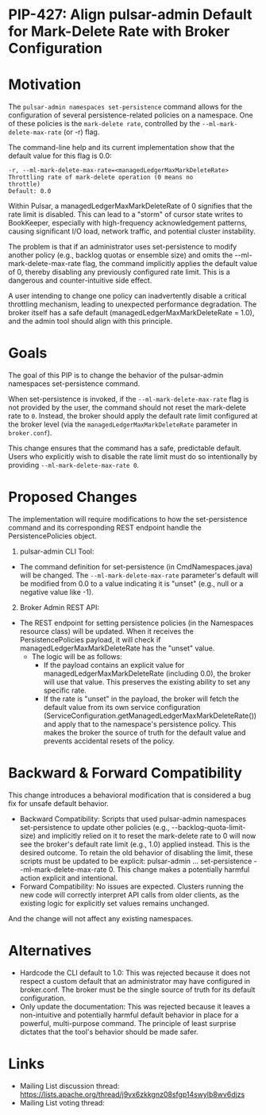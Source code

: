 <!--
RULES
* Never place a link to an external site like Google Doc. The proposal should be in this issue entirely.
* Use a spelling and grammar checker tools if available for you (there are plenty of free ones).

PROPOSAL HEALTH CHECK
I can read the design document and understand the problem statement and what you plan to change *without* resorting to a couple of hours of code reading just to start having a high level understanding of the change.

IMAGES
If you need diagrams, avoid attaching large files. You can use [MermaidJS]([url](https://mermaid.js.org/)) as a simple language to describe many types of diagrams.

THIS COMMENTS
Please remove them when done.
-->

# PIP-427: Align pulsar-admin Default for Mark-Delete Rate with Broker Configuration

# Motivation

The `pulsar-admin namespaces set-persistence` command allows for the configuration of several persistence-related policies on a namespace. One of these policies is the `mark-delete rate`, controlled by the `--ml-mark-delete-max-rate` (or -r) flag.

The command-line help and its current implementation show that the default value for this flag is 0.0:

```
-r, --ml-mark-delete-max-rate=<managedLedgerMaxMarkDeleteRate>
Throttling rate of mark-delete operation (0 means no
throttle)
Default: 0.0
```

Within Pulsar, a managedLedgerMaxMarkDeleteRate of 0 signifies that the rate limit is disabled. This can lead to a "storm" of cursor state writes to BookKeeper, especially with high-frequency acknowledgement patterns, causing significant I/O load, network traffic, and potential cluster instability.

The problem is that if an administrator uses set-persistence to modify another policy (e.g., backlog quotas or ensemble size) and omits the --ml-mark-delete-max-rate flag, the command implicitly applies the default value of 0, thereby disabling any previously configured rate limit. This is a dangerous and counter-intuitive side effect.

A user intending to change one policy can inadvertently disable a critical throttling mechanism, leading to unexpected performance degradation. The broker itself has a safe default (managedLedgerMaxMarkDeleteRate = 1.0), and the admin tool should align with this principle.

# Goals

The goal of this PIP is to change the behavior of the pulsar-admin namespaces set-persistence command.

When set-persistence is invoked, if the `--ml-mark-delete-max-rate` flag is not provided by the user, the command should not reset the mark-delete rate to `0`. Instead, the broker should apply the default rate limit configured at the broker level (via the `managedLedgerMaxMarkDeleteRate` parameter in `broker.conf`).

This change ensures that the command has a safe, predictable default. Users who explicitly wish to disable the rate limit must do so intentionally by providing `--ml-mark-delete-max-rate 0`.

# Proposed Changes

The implementation will require modifications to how the set-persistence command and its corresponding REST endpoint handle the PersistencePolicies object.

1. pulsar-admin CLI Tool:

- The command definition for set-persistence (in CmdNamespaces.java) will be changed. The `--ml-mark-delete-max-rate` parameter's default will be modified from 0.0 to a value indicating it is "unset" (e.g., null or a negative value like -1).

2. Broker Admin REST API:

- The REST endpoint for setting persistence policies (in the Namespaces resource class) will be updated. When it receives the PersistencePolicies payload, it will check if managedLedgerMaxMarkDeleteRate has the "unset" value.
  - The logic will be as follows:
    - If the payload contains an explicit value for managedLedgerMaxMarkDeleteRate (including 0.0), the broker will use that value. This preserves the existing ability to set any specific rate.
    - If the rate is "unset" in the payload, the broker will fetch the default value from its own service configuration (ServiceConfiguration.getManagedLedgerMaxMarkDeleteRate()) and apply that to the namespace's persistence policy.
This makes the broker the source of truth for the default value and prevents accidental resets of the policy.

# Backward & Forward Compatibility

This change introduces a behavioral modification that is considered a bug fix for unsafe default behavior.

- Backward Compatibility: Scripts that used pulsar-admin namespaces set-persistence to update other policies (e.g., --backlog-quota-limit-size) and implicitly relied on it to reset the mark-delete rate to 0 will now see the broker's default rate limit (e.g., 1.0) applied instead. This is the desired outcome. To retain the old behavior of disabling the limit, these scripts must be updated to be explicit: pulsar-admin ... set-persistence --ml-mark-delete-max-rate 0. This change makes a potentially harmful action explicit and intentional.
- Forward Compatibility: No issues are expected. Clusters running the new code will correctly interpret API calls from older clients, as the existing logic for explicitly set values remains unchanged.

And the change will not affect any existing namespaces.

# Alternatives

- Hardcode the CLI default to 1.0: This was rejected because it does not respect a custom default that an administrator may have configured in broker.conf. The broker must be the single source of truth for its default configuration.
- Only update the documentation: This was rejected because it leaves a non-intuitive and potentially harmful default behavior in place for a powerful, multi-purpose command. The principle of least surprise dictates that the tool's behavior should be made safer.

# Links

<!--
Updated afterwards
-->
* Mailing List discussion thread: https://lists.apache.org/thread/j9vx6zkkgnz08sfgp14swylb8wv6djzs
* Mailing List voting thread:
